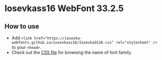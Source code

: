 # Iosevkass16 WebFont 33.2.5

## How to use

- Add `<link href="https://iosevka-webfonts.github.io/iosevkass16/IosevkaSS16.css" rel="stylesheet" />` to your `<head>`.
- Check out the [CSS file](./IosevkaSS16.css) for browsing the name of font family.
